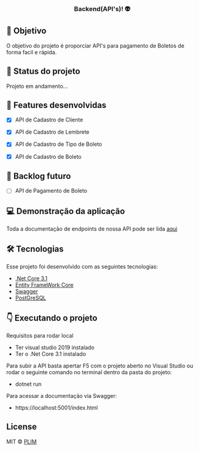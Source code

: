 <h3 align="center">
  Backend(API's)! 👽
</h3>

## 🔗 Objetivo

O objetivo do projeto é  proporciar API's para pagamento de Boletos de forma facil e rápida.

## 🚀 Status do projeto

Projeto em andamento...

## :pushpin: Features desenvolvidas
- [x] API de Cadastro de Cliente
- [x] API de Cadastro de Lembrete
- [x] API de Cadastro de Tipo de Boleto
- [x] API de Cadastro de Boleto


## 🚧 Backlog futuro 
- [ ] API de Pagamento de Boleto


## :computer: Demonstração da aplicação

Toda a documentação de endpoints de nossa API pode ser lida [aqui](https://mega-hacka-5.herokuapp.com/index.html)

##  🛠 Tecnologias

Esse projeto foi desenvolvido com as seguintes tecnologias:

- [.Net Core 3.1](https://docs.microsoft.com/pt-br/dotnet/core/)
- [Entity FrameWork Core](https://docs.microsoft.com/pt-br/ef/core/get-started/?tabs=netcore-cli)
- [Swagger](https://docs.microsoft.com/pt-br/aspnet/core/tutorials/getting-started-with-swashbuckle?view=aspnetcore-3.1&tabs=visual-studio)
- [PostGreSQL](https://www.postgresql.org)

## :point_down: Executando o projeto

  Requisitos para rodar local
   - Ter visual studio 2019 instalado 
   - Ter o .Net Core 3.1 instalado 
  
Para subir a API basta apertar F5 com o projeto aberto no Visual Studio ou rodar o seguinte comando no terminal dentro da pasta do projeto:
 - dotnet run

Para acessar a documentação via Swagger:
- https://localhost:5001/index.html

## License

MIT © [PLIM](https://github.com/Plim)
